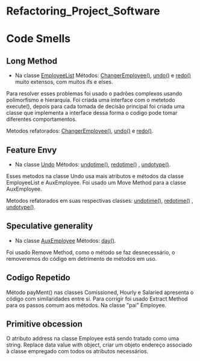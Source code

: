 # Refactoring_Project_Software

# Code Smells

## Long Method

- Na classe [EmployeeList](https://github.com/JoseGomesJr/Projeto_de_Software/blob/main/src/EmployeeList.java)
Métodos:
 [ChangerEmployee()](https://github.com/JoseGomesJr/Projeto_de_Software/blob/12b43ab611548100b7988f6bff4c6cf3553b7d8b/src/EmployeeList.java#L178), [undo()](https://github.com/JoseGomesJr/Projeto_de_Software/blob/12b43ab611548100b7988f6bff4c6cf3553b7d8b/src/EmployeeList.java#L310) e [redo()](https://github.com/JoseGomesJr/Projeto_de_Software/blob/12b43ab611548100b7988f6bff4c6cf3553b7d8b/src/EmployeeList.java#L403) muito extensos, com muitos ifs e elses.

 Para resolver esses problemas foi usado o padrões complexos usando polimorfismo e hierarquia. Foi criada uma interface com o metetodo execute(), depois para cada tomada de decisão principal foi criada uma classe que implementa a interface dessa forma o codigo pode tomar diferentes comportamentos.

 Metodos refatorados:
 [ChangerEmployee()](https://github.com/JoseGomesJr/Refactoring_Project_Software/blob/5b8ce8422bbaa035fe22780078e8c3d491155eda/src/App/EmployeeList.java#L185), [undo()](https://github.com/JoseGomesJr/Refactoring_Project_Software/blob/5b8ce8422bbaa035fe22780078e8c3d491155eda/src/App/EmployeeList.java#L236) e [redo()](https://github.com/JoseGomesJr/Refactoring_Project_Software/blob/5b8ce8422bbaa035fe22780078e8c3d491155eda/src/App/EmployeeList.java#L244).


## Feature Envy

- Na classe [Undo](https://github.com/JoseGomesJr/Projeto_de_Software/blob/main/src/Undo.java)
Métodos:
 [undotime()](https://github.com/JoseGomesJr/Projeto_de_Software/blob/12b43ab611548100b7988f6bff4c6cf3553b7d8b/src/Undo.java#L119), [redotime()](https://github.com/JoseGomesJr/Projeto_de_Software/blob/12b43ab611548100b7988f6bff4c6cf3553b7d8b/src/Undo.java#L139) , [undotype()](https://github.com/JoseGomesJr/Projeto_de_Software/blob/12b43ab611548100b7988f6bff4c6cf3553b7d8b/src/Undo.java#L187).

 Esses metodos na classe Undo usa mais atributos e métodos da classe EmployeeList e AuxEmployee. Foi usado um Move Method para a classe AuxEmployee.

 Metodos refatorados em suas respectivas classes:
 [undotime()](https://github.com/JoseGomesJr/Refactoring_Project_Software/blob/5b8ce8422bbaa035fe22780078e8c3d491155eda/src/model/Undo/SalveTime.java#L34), [redotime()](https://github.com/JoseGomesJr/Refactoring_Project_Software/blob/5b8ce8422bbaa035fe22780078e8c3d491155eda/src/model/Undo/SalveTime.java#L38) , [undotype()](https://github.com/JoseGomesJr/Refactoring_Project_Software/blob/5b8ce8422bbaa035fe22780078e8c3d491155eda/src/model/Undo/SalveCommission.java#L17).

## Speculative generality

- Na classe [AuxEmployee](https://github.com/JoseGomesJr/Projeto_de_Software/blob/main/src/AuxEmployee.java)
Métodos:
 [day()](https://github.com/JoseGomesJr/Projeto_de_Software/blob/12b43ab611548100b7988f6bff4c6cf3553b7d8b/src/AuxEmployee.java#L142).

 Foi usado Remove Method, como o método se faz desnecessário, o removeremos do código em detrimento de métodos em uso.

## Codigo Repetido
 Método payMent() nas classes Comissioned, Hourly e Salaried apresenta o código com similaridades entre si.
 Para corrigir foi usado Extract Method para os passos comum aos métodos. Na classe "pai" Employee.

## Primitive obcession
 O atributo address na classe Employee está sendo tratado como uma string. Replace data value with object, criar um objeto endereço associado à classe empregado com todos os atributos necessários.
